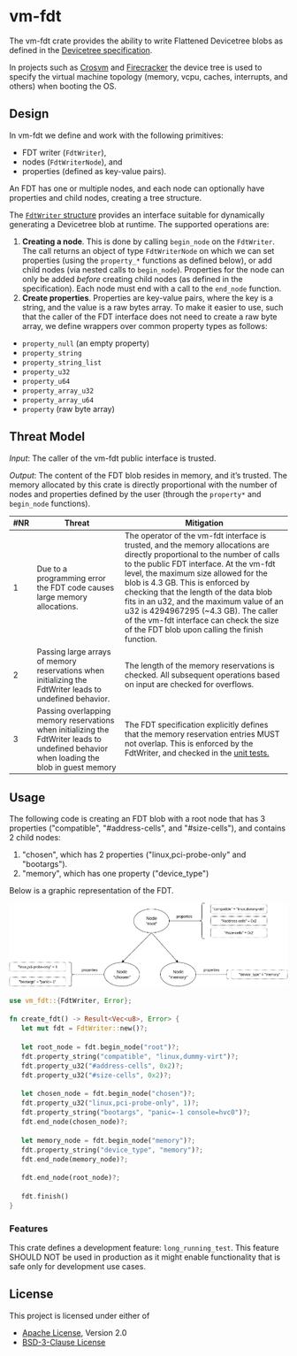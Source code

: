 # vm-fdt

The vm-fdt crate provides the ability to write Flattened Devicetree blobs as
defined in the
[Devicetree specification](https://devicetree-specification.readthedocs.io/en/stable/flattened-format.html).

In projects such as
[Crosvm](https://chromium.googlesource.com/chromiumos/platform/crosvm/) and
[Firecracker](https://github.com/firecracker-microvm/firecracker) the device
tree is used to specify the virtual machine topology (memory, vcpu, caches,
interrupts, and others) when booting the OS.

## Design

In vm-fdt we define and work with the following primitives:

- FDT writer (`FdtWriter`),
- nodes (`FdtWriterNode`), and
- properties (defined as key-value pairs).

An FDT has one or multiple nodes, and each node can optionally have
properties and child nodes, creating a tree structure.

The [`FdtWriter` structure](src/writer.rs) provides an interface suitable
for dynamically generating a Devicetree blob at runtime. The supported
operations are:

1. **Creating a node**. This is done by calling `begin_node` on the `FdtWriter`.
   The call returns an object of type `FdtWriterNode` on which we can set
   properties (using the `property_*` functions as defined below), or add
   child nodes (via nested calls to `begin_node`). Properties for the node
   can only be added *before* creating child nodes (as defined in the
   specification). Each node must end with a call to the `end_node` function.
1. **Create properties**. Properties are key-value pairs, where the key is a
   string, and the value is a raw bytes array. To make it easier to use, such
   that the caller of the FDT interface does not need to create a raw byte
   array, we define wrappers over common property types as follows:
  * `property_null` (an empty property)
  * `property_string`
  * `property_string_list`
  * `property_u32`
  * `property_u64`
  * `property_array_u32`
  * `property_array_u64`
  * `property` (raw byte array)

## Threat Model

*Input*: The caller of the vm-fdt public interface is trusted.

*Output*: The content of the FDT blob resides in memory, and it’s trusted. The
memory allocated by this crate is directly proportional with the number of
nodes and properties defined by the user (through the `property*` and
`begin_node` functions).

|#NR	|Threat	|Mitigation	|
|---	|---	|---	|
|1	|Due to a programming error the FDT code causes large memory allocations.|The operator of the vm-fdt interface is trusted, and the memory allocations are directly proportional to the number of calls to the public FDT interface. At the vm-fdt level, the maximum size allowed for the blob is 4.3 GB. This is enforced by checking that the length of the data blob fits in an u32, and the maximum value of an u32 is 4294967295 (~4.3 GB). The caller of the vm-fdt interface can check the size of the FDT blob upon calling the finish function.	|
|2	|Passing large arrays of memory reservations when initializing the FdtWriter leads to undefined behavior.	|The length of the memory reservations is checked. All subsequent operations based on input are checked for overflows.	|
|3	|Passing overlapping memory reservations when initializing the FdtWriter leads to undefined behavior when loading the blob in guest memory	|The FDT specification explicitly defines that the memory reservation entries MUST not overlap. This is enforced by the FdtWriter, and checked in the [unit tests.](https://github.com/rust-vmm/vm-fdt/blob/c89583fa4975cd80a232bd4cdd0efd74c2ca219d/src/writer.rs#L897)	|

## Usage

The following code is creating an FDT blob with a root node that has 3
properties ("compatible", "#address-cells", and "#size-cells"), and contains
2 child nodes:

1. "chosen", which has 2 properties ("linux,pci-probe-only" and "bootargs").
1. "memory", which has one property ("device_type")

Below is a graphic representation of the FDT.

![](img/FDT_example.png)

```rust
use vm_fdt::{FdtWriter, Error};

fn create_fdt() -> Result<Vec<u8>, Error> {
   let mut fdt = FdtWriter::new()?;

   let root_node = fdt.begin_node("root")?;
   fdt.property_string("compatible", "linux,dummy-virt")?;
   fdt.property_u32("#address-cells", 0x2)?;
   fdt.property_u32("#size-cells", 0x2)?;

   let chosen_node = fdt.begin_node("chosen")?;
   fdt.property_u32("linux,pci-probe-only", 1)?;
   fdt.property_string("bootargs", "panic=-1 console=hvc0")?;
   fdt.end_node(chosen_node)?;

   let memory_node = fdt.begin_node("memory")?;
   fdt.property_string("device_type", "memory")?;
   fdt.end_node(memory_node)?;

   fdt.end_node(root_node)?;

   fdt.finish()
}
```

### Features

This crate defines a development feature: `long_running_test`. This feature
SHOULD NOT be used in production as it might enable functionality that is safe
only for development use cases.

## License

This project is licensed under either of

- [Apache License](http://www.apache.org/licenses/LICENSE-2.0), Version 2.0
- [BSD-3-Clause License](https://opensource.org/licenses/BSD-3-Clause)

